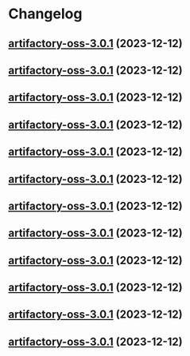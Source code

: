 # Changelog



## [artifactory-oss-3.0.1](https://github.com/truecharts/charts/compare/artifactory-oss-2.0.22...artifactory-oss-3.0.1) (2023-12-12)




## [artifactory-oss-3.0.1](https://github.com/truecharts/charts/compare/artifactory-oss-2.0.22...artifactory-oss-3.0.1) (2023-12-12)




## [artifactory-oss-3.0.1](https://github.com/truecharts/charts/compare/artifactory-oss-2.0.22...artifactory-oss-3.0.1) (2023-12-12)




## [artifactory-oss-3.0.1](https://github.com/truecharts/charts/compare/artifactory-oss-2.0.22...artifactory-oss-3.0.1) (2023-12-12)




## [artifactory-oss-3.0.1](https://github.com/truecharts/charts/compare/artifactory-oss-2.0.22...artifactory-oss-3.0.1) (2023-12-12)




## [artifactory-oss-3.0.1](https://github.com/truecharts/charts/compare/artifactory-oss-2.0.22...artifactory-oss-3.0.1) (2023-12-12)




## [artifactory-oss-3.0.1](https://github.com/truecharts/charts/compare/artifactory-oss-2.0.22...artifactory-oss-3.0.1) (2023-12-12)




## [artifactory-oss-3.0.1](https://github.com/truecharts/charts/compare/artifactory-oss-2.0.22...artifactory-oss-3.0.1) (2023-12-12)




## [artifactory-oss-3.0.1](https://github.com/truecharts/charts/compare/artifactory-oss-2.0.22...artifactory-oss-3.0.1) (2023-12-12)




## [artifactory-oss-3.0.1](https://github.com/truecharts/charts/compare/artifactory-oss-2.0.22...artifactory-oss-3.0.1) (2023-12-12)




## [artifactory-oss-3.0.1](https://github.com/truecharts/charts/compare/artifactory-oss-2.0.22...artifactory-oss-3.0.1) (2023-12-12)




## [artifactory-oss-3.0.1](https://github.com/truecharts/charts/compare/artifactory-oss-2.0.22...artifactory-oss-3.0.1) (2023-12-12)

